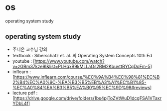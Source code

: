# os
operating system study

## operating system study
- 주니온 교수님 강의 
- textbook : Siberschatz et. al. 의 Operating System Concepts 10th Ed
- youtube : [https://www.youtube.com/watch?v=zGBm37kze9I&list=PLHqxB9kMLLaOs2BM2KbuvttBYCgDoFm-5]
- inflearn : [https://www.inflearn.com/course/%EC%9A%B4%EC%98%81%EC%B2%B4%EC%A0%9C-%EA%B3%B5%EB%A3%A1%EC%B1%85-%EC%A0%84%EA%B3%B5%EA%B0%95%EC%9D%98#reviews]
- lecture pdf : [https://drive.google.com/drive/folders/1bs4pjToZVtWuD1dcgFSA1VTaxrYDbL4f]
